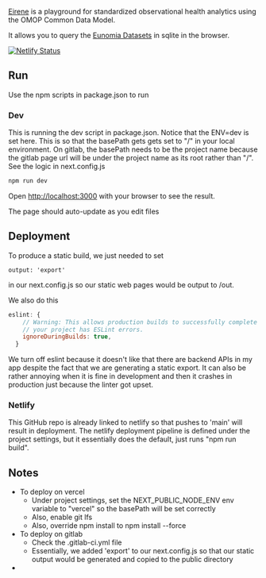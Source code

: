 [Eirene](https://eirene.netlify.app/) is a playground for standardized observational health analytics using the OMOP Common Data Model.

It allows you to query the [Eunomia Datasets](https://github.com/OHDSI/EunomiaDatasets) in sqlite in the browser. 

[![Netlify Status](https://api.netlify.com/api/v1/badges/f343dd48-834e-4ac1-9202-81a1af29091e/deploy-status)](https://app.netlify.com/sites/eirene/deploys)

## Run
Use the npm scripts in package.json to run
### Dev
This is running the dev script in package.json. Notice that the ENV=dev is set here.
This is so that the basePath gets gets set to "/" in your local environment.
On gitlab, the basePath needs to be the project name because the gitlab page
url will be under the project name as its root rather than "/". See the logic in next.config.js
```bash
npm run dev
```
Open [http://localhost:3000](http://localhost:3000) with your browser to see the result.

The page should auto-update as you edit files

## Deployment
To produce a static build, we just needed to set 
```
output: 'export'
```
in our next.config.js so our static web pages would be output to /out. 

We also do this
```javascript
eslint: {
    // Warning: This allows production builds to successfully complete even if
    // your project has ESLint errors.
    ignoreDuringBuilds: true,
  }
```
We turn off eslint because it doesn't like that there are backend APIs in my app
despite the fact that we are generating a static export. It can also 
be rather annoying when it is fine in development and then it crashes in
production just because the linter got upset. 

### Netlify
This GitHub repo is already linked to netlify so that pushes to 'main' will result in deployment.
The netlify deployment pipeline is defined under the project settings, but it essentially does the default, 
just runs "npm run build".

## Notes
- To deploy on vercel
  - Under project settings, set the NEXT_PUBLIC_NODE_ENV env variable to "vercel" so the basePath will be set correctly
  - Also, enable git lfs
  - Also, override npm install to npm install --force
- To deploy on gitlab
  - Check the .gitlab-ci.yml file
  - Essentially, we added 'export' to our next.config.js so that our static output would be generated and copied to the public directory
- 

